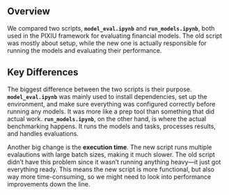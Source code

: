 ## **Overview**  
We compared two scripts, **`model_eval.ipynb`** and **`run_models.ipynb`**, both used in the PIXIU framework for evaluating financial models. The old script was mostly about setup, while the new one is actually responsible for running the models and evaluating their performance.  

## **Key Differences**  
The biggest difference between the two scripts is their purpose. **`model_eval.ipynb`** was mainly used to install dependencies, set up the environment, and make sure everything was configured correctly before running any models. It was more like a prep tool than something that did actual work. **`run_models.ipynb`**, on the other hand, is where the actual benchmarking happens. It runs the models and tasks, processes results, and handles evaluations.  

Another big change is the **execution time**. The new script runs multiple evalautions with large batch sizes, making it much slower. The old script didn’t have this problem since it wasn’t running anything heavy—it just got everything ready. This means the new script is more functional, but also way more time-consuming, so we might need to look into performance improvements down the line.  
